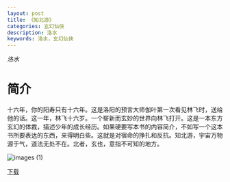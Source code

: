 ```yaml
---
layout: post
title: 《知北游》
categories: 玄幻仙侠
description: 洛水
keywords: 洛水，玄幻仙侠
---
```

*洛水*

# 简介

十六年，你的阳寿只有十六年。这是洛阳的预言大师伽叶第一次看见林飞时，送给他的话。这一年，林飞十六岁。一个崭新而玄妙的世界向林飞打开。这是一本东方玄幻的体裁，描述少年的成长经历。如果硬要写本书的内容简介，不如写一个这本书所要表达的东西，来得明白些。这就是对宿命的挣扎和反抗。知北游，宇宙万物源于气，道法无处不在。北者，玄也，意指不可知的地方。

![images (1)](http://tva2.sinaimg.cn/large/008dGP0Fgy1gtw9qn7ikbj3069069t8o.jpg)

[下载](https://link.jscdn.cn/1drv/aHR0cHM6Ly8xZHJ2Lm1zL3QvcyFBaGU2R2dNWmVFb2poRERlVU1WUFpTV0ZBaF9vP2U9blpONE5U.txt)
